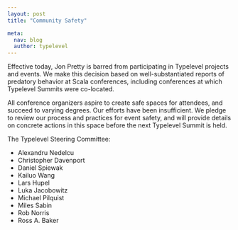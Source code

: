 ```yaml
---
layout: post
title: "Community Safety"

meta:
  nav: blog
  author: typelevel
---
```


Effective today, Jon Pretty is barred from participating in Typelevel projects and events.
We make this decision based on well-substantiated reports of predatory behavior at Scala conferences, including conferences at which Typelevel Summits were co-located.

All conference organizers aspire to create safe spaces for attendees, and succeed to varying degrees.
Our efforts have been insufficient.
We pledge to review our process and practices for event safety, and will provide details on concrete actions in this space before the next Typelevel Summit is held.

The Typelevel Steering Committee:
* Alexandru Nedelcu
* Christopher Davenport
* Daniel Spiewak
* Kailuo Wang
* Lars Hupel
* Luka Jacobowitz
* Michael Pilquist
* Miles Sabin
* Rob Norris
* Ross A. Baker
